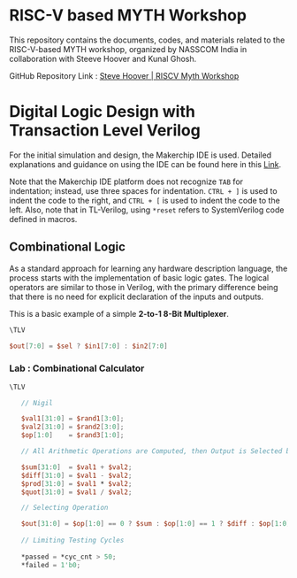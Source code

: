 # RISC-V based MYTH Workshop
This repository contains the documents, codes, and materials related to the RISC-V-based MYTH workshop, organized by NASSCOM India in collaboration with Steeve Hoover and Kunal Ghosh.

GitHub Repository Link : [Steve Hoover | RISCV Myth Workshop](https://github.com/stevehoover/RISC-V_MYTH_Workshop)

# Digital Logic Design with Transaction Level Verilog

For the initial simulation and design, the Makerchip IDE is used. Detailed explanations and guidance on using the IDE can be found here in this [Link](https://www.makerchip.com/sandbox/#). 

Note that the Makerchip IDE platform does not recognize `TAB` for indentation; instead, use three spaces for indentation. `CTRL + ]` is used to indent the code to the right, and `CTRL + [` is used to indent the code to the left. Also, note that in TL-Verilog, using `*reset` refers to SystemVerilog code defined in macros.

## Combinational Logic

As a standard approach for learning any hardware description language, the process starts with the implementation of basic logic gates. The logical operators are similar to those in Verilog, with the primary difference being that there is no need for explicit declaration of the inputs and outputs. 

This is a basic example of a simple **2-to-1 8-Bit Multiplexer**.

```Verilog
\TLV

$out[7:0] = $sel ? $in1[7:0] : $in2[7:0]
```
### Lab : Combinational Calculator

```Verilog
\TLV

   // Nigil

   $val1[31:0] = $rand1[3:0];
   $val2[31:0] = $rand2[3:0];
   $op[1:0]    = $rand3[1:0];

   // All Arithmetic Operations are Computed, then Output is Selected based on the OpCode.

   $sum[31:0]  = $val1 + $val2;
   $diff[31:0] = $val1 - $val2;
   $prod[31:0] = $val1 * $val2;
   $quot[31:0] = $val1 / $val2;

   // Selecting Operation

   $out[31:0] = $op[1:0] == 0 ? $sum : $op[1:0] == 1 ? $diff : $op[1:0] == 2 ? $prod : $quot;
   
   // Limiting Testing Cycles
   
   *passed = *cyc_cnt > 50;
   *failed = 1'b0;
   
```
